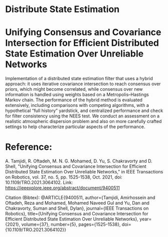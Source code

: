 # Distribute State Estimation

# Unifying Consensus and Covariance Intersection for Efficient Distributed State Estimation Over Unreliable Networks

Implementation of a distributed state estimation filter that uses a hybrid approach: it uses iterative covariance intersection to reach consensus over priors, which might become correlated, while consensus over new information is handled using weights based on a Metropolis–Hastings Markov chain. The performance of the hybrid method is evaluated extensively, including comparisons with competing algorithms, with a hypothetical “full history” yardstick, and centralized performance and check for filter consistency using the NEES test. We conduct an assessment on a realistic atmospheric dispersion problem and also on more carefully crafted settings to help characterize particular aspects of the performance.

# Reference: 
A. Tamjidi, R. Oftadeh, M. N. G. Mohamed, D. Yu, S. Chakravorty and D. Shell, "Unifying Consensus and Covariance Intersection for Efficient Distributed State Estimation Over Unreliable Networks," in IEEE Transactions on Robotics, vol. 37, no. 5, pp. 1525-1538, Oct. 2021, doi: 10.1109/TRO.2021.3064102. Link: https://ieeexplore.ieee.org/abstract/document/9400511

Citation (Bibtex):
@ARTICLE{9400511,
  author={Tamjidi, Amirhossein and Oftadeh, Reza and Mohamed, Mohamed Naveed Gul and Yu, Dan and Chakravorty, Suman and Shell, Dylan},
  journal={IEEE Transactions on Robotics}, 
  title={Unifying Consensus and Covariance Intersection for Efficient Distributed State Estimation Over Unreliable Networks}, 
  year={2021},
  volume={37},
  number={5},
  pages={1525-1538},
  doi={10.1109/TRO.2021.3064102}}
